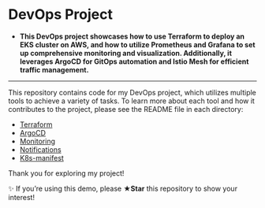  # DevOps Project 

- **This DevOps project showcases how to use Terraform to deploy an EKS cluster on AWS, and how to utilize Prometheus and Grafana to set up comprehensive monitoring and visualization. Additionally, it leverages ArgoCD for GitOps automation and Istio Mesh for efficient traffic management.**

______
This repository contains code for my DevOps project, which utilizes multiple tools to achieve a variety of tasks. To learn more about each tool and how it contributes to the project, please see the README file in each directory:

- [Terraform](./Terraform/README.md)
- [ArgoCD](./ArgoCD/README.md)
- [Monitoring](./Monitoring/README.md)
- [Notifications](./Monitoring/notifications/README.md)
- [K8s-manifest](./kubernetes/README.md)

Thank you for exploring my project!


✨ If you’re using this demo, please **★Star** this repository to show your interest!